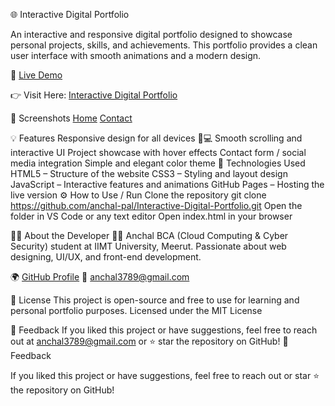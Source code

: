 🌐 Interactive Digital Portfolio

An interactive and responsive digital portfolio designed to showcase personal projects, skills, and achievements. This portfolio provides a clean user interface with smooth animations and a modern design.

🚀 [Live Demo](https://anchal-pal.github.io/Interactive-Digital-Portfolio/)

👉 Visit Here: [Interactive Digital Portfolio](https://github.com/anchal-pal/Interactive-Digital-Portfolio)

📸 Screenshots
[Home](https://github.com/anchal-pal/Interactive-Digital-Portfolio/blob/main/Live%20Screenshots/Screenshot%202025-10-02%20140119.png)
[Contact](https://github.com/anchal-pal/Interactive-Digital-Portfolio/blob/main/Live%20Screenshots/Screenshot%202025-10-02%20140223.png)

💡 Features
Responsive design for all devices 📱💻
Smooth scrolling and interactive UI
Project showcase with hover effects
Contact form / social media integration
Simple and elegant color theme
🧠 Technologies Used
HTML5 – Structure of the website
CSS3 – Styling and layout design
JavaScript – Interactive features and animations
GitHub Pages – Hosting the live version
⚙️ How to Use / Run
Clone the repository
git clone https://github.com/anchal-pal/Interactive-Digital-Portfolio.git
Open the folder in VS Code or any text editor
Open index.html in your browser

🧑‍🎓 About the Developer
👩‍💻 Anchal
BCA (Cloud Computing & Cyber Security) student at IIMT University, Meerut.
Passionate about web designing, UI/UX, and front-end development.

🌍 [GitHub Profile](https://github.com/anchal-pal)
💌 [anchal3789@gmail.com](mailto:anchal3789@gmail.com)

📜 License
This project is open-source and free to use for learning and personal portfolio purposes.
Licensed under the MIT License

💬 Feedback
If you liked this project or have suggestions, feel free to reach out at [anchal3789@gmail.com](mailto:anchal3789@gmail.com) or ⭐ star the repository on GitHub!
💬 Feedback

If you liked this project or have suggestions, feel free to reach out or star ⭐ the repository on GitHub!
